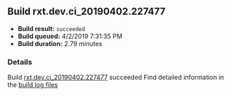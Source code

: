 ## Build rxt.dev.ci_20190402.227477
- **Build result:** `succeeded`
- **Build queued:** 4/2/2019 7:31:35 PM
- **Build duration:** 2.79 minutes
### Details
Build [rxt.dev.ci_20190402.227477](https://winappstudio.visualstudio.com/web/build.aspx?pcguid=a4ef43be-68ce-4195-a619-079b4d9834c2&builduri=vstfs%3a%2f%2f%2fBuild%2fBuild%2f27477) succeeded
Find detailed information in the [build log files](https://uwpctdiags.blob.core.windows.net/buildlogs/rxt.dev.ci_20190402.227477_logs.zip)
